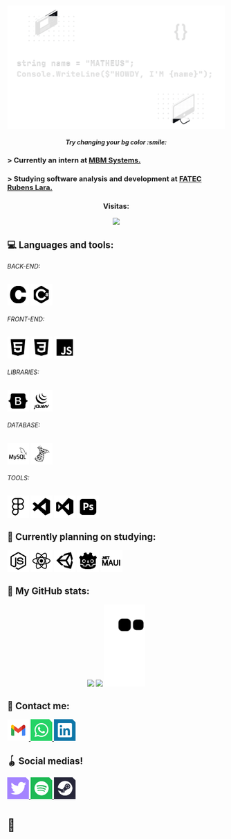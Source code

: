 
<div align="center">
    <img src="https://github.com/matheusfladislau/MatheusFLadislau/blob/main/images/banner/Banner.png">
    <h5>Try changing your bg color :smile:</h5>
</div>
<h3 align="left"> > Currently an intern at <a href="http://www.mbmsystems.com.br">MBM Systems.</a></h3> 
<h3 align="left"> > Studying software analysis and development at <a href="https://fatecrl.edu.br">FATEC Rubens Lara.</a></h3>

<div align="center">
    <h3 align="center">Visitas:</h3>
    <img src="https://profile-counter.glitch.me/matheusfladislau/count.svg" />
</div>

## :computer: Languages and tools:
###### BACK-END:
<div>
    <img style="height: 50px;" src="https://github.com/matheusfladislau/MatheusFLadislau/blob/main/images/icons/C.png" />  
    <img style="height: 50px;" src="https://github.com/matheusfladislau/MatheusFLadislau/blob/main/images/icons/C%23.png" />
</div>

###### FRONT-END:
<div>
    <img style="height: 50px;" src="https://github.com/matheusfladislau/MatheusFLadislau/blob/main/images/icons/HTML5.png" />  
    <img style="height: 50px;" src="https://github.com/matheusfladislau/MatheusFLadislau/blob/main/images/icons/CSS3.png" />
    <img style="height: 50px;" src="https://github.com/matheusfladislau/MatheusFLadislau/blob/main/images/icons/JS.png" />
</div>

###### LIBRARIES:
<div>
    <img style="height: 50px;" src="https://github.com/matheusfladislau/MatheusFLadislau/blob/main/images/icons/BOOTSTRAP.png" />  
    <img style="height: 50px;" src="https://github.com/matheusfladislau/MatheusFLadislau/blob/main/images/icons/JQUERY.png" />  
</div>

###### DATABASE:
<div>
    <img style="height: 50px;" src="https://github.com/matheusfladislau/MatheusFLadislau/blob/main/images/icons/SQL.png" />  
    <img style="height: 50px;" src="https://github.com/matheusfladislau/MatheusFLadislau/blob/main/images/icons/SQL_SERVER.png" />  
</div>

###### TOOLS:
<div>
    <img style="height: 50px;" src="https://github.com/matheusfladislau/MatheusFLadislau/blob/main/images/icons/FIGMA.png" />  
    <img style="height: 50px;" src="https://github.com/matheusfladislau/MatheusFLadislau/blob/main/images/icons/VS_CODE.png" />  
    <img style="height: 50px;" src="https://github.com/matheusfladislau/MatheusFLadislau/blob/main/images/icons/VS_STUDIO.png" />  
    <img style="height: 50px;" src="https://github.com/matheusfladislau/MatheusFLadislau/blob/main/images/icons/PS.png" />  
</div>

## :notebook_with_decorative_cover: Currently planning on studying:
<div>
    <img style="height: 50px;" src="https://github.com/matheusfladislau/MatheusFLadislau/blob/main/images/icons/NODEJS.png" />
    <img style="height: 50px;" src="https://github.com/matheusfladislau/MatheusFLadislau/blob/main/images/icons/REACT.png"</div>
    <img style="height: 50px;" src="https://github.com/matheusfladislau/MatheusFLadislau/blob/main/images/icons/UNITY.png"</div>
    <img style="height: 50px;" src="https://github.com/matheusfladislau/MatheusFLadislau/blob/main/images/icons/GODOT.png"</div>
    <img style="height: 50px;" src="https://github.com/matheusfladislau/MatheusFLadislau/blob/main/images/icons/MAUI.png"</div>
</div>


## :mag_right: My GitHub stats:
<div align="center">
    <img height="190em" src="https://github-readme-stats.vercel.app/api?username=matheusfladislau&show_icons=true&theme=radical" />
    <img height="190em" src="https://github-readme-stats.vercel.app/api/top-langs/?username=matheusfladislau&theme=radical&layout=compact" />
    <img height="190em" src="https://github.com/MatheusFLadislau/Snake/blob/output/github-contribution-grid-snake.svg" />
</div>

## :pencil: Contact me:
<div>
  <a href="mailto:matheus.ladislaudesenv@gmail.com">
    <img style="height: 50px;" src="https://github.com/matheusfladislau/MatheusFLadislau/blob/main/images/icons/GMAIL.png" />
  </a>
  
  <a href="https://api.whatsapp.com/send/?phone=13988283989&text&type=phone_number&app_absent=0">
    <img style="height: 50px;" src="https://github.com/matheusfladislau/MatheusFLadislau/blob/main/images/icons/WPP.png" />
  </a>
    
  <a href="https://www.linkedin.com/in/matheus-ferreira-ladislau-a9351a233/">
    <img style="height: 50px;" src="https://github.com/matheusfladislau/MatheusFLadislau/blob/main/images/icons/LINKEDIN.png" />
  </a>
</div>

## :yo_yo: Social medias!
<div>
  <a href="https://twitter.com/mathusLADISLAU">
      <img style="height: 50px;" src="https://github.com/matheusfladislau/MatheusFLadislau/blob/main/images/icons/TWITTER.png" />
  </a>
  
  <a href="https://open.spotify.com/user/srg0icm3qauaurtdoq426g89d?si=139aeee947ac4acf">
    <img style="height: 50px;" src="https://github.com/matheusfladislau/MatheusFLadislau/blob/main/images/icons/SPOTIFY.png" />
  </a>
  
  <a href="https://steamcommunity.com/id/mathus01/">
    <img style="height: 50px;" src="https://github.com/matheusfladislau/MatheusFLadislau/blob/main/images/icons/STEAM.png" />
  </a>
</div>

# :checkered_flag:

